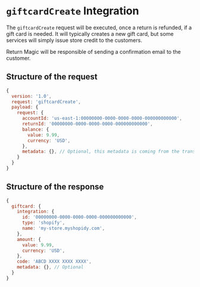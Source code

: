 # `giftcardCreate` Integration
The `giftcardCreate` request will be executed, once a return is refunded, if a gift card is needed. It will
typically creates a new gift card, but some services will simply issue store credit to the customers.

Return Magic will be responsible of sending a confirmation email to the customer.


## Structure of the request
```js
{
  version: '1.0',
  request: 'giftcardCreate',
  payload: {
    request: {
      accountId: 'us-east-1:00000000-0000-0000-0000-000000000000',
      returnId: '00000000-0000-0000-0000-000000000000',
      balance: {
        value: 9.99,
        currency: 'USD',
      },
      metadata: {}, // Optional, this metadata is coming from the transactionExecute request
    }
  }
}
```

## Structure of the response
```js
{
  giftcard: {
    integration: {
      id: '00000000-0000-0000-0000-000000000000',
      type: 'shopify',
      name: 'my-store.myshopidy.com',
    },
    amount: {
      value: 9.99,
      currency: 'USD',
    },
    code: 'ABCD XXXX XXXX XXXX',
    metadata: {}, // Optional
  }
}
```